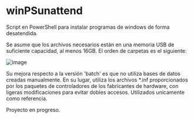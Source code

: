 # winPSunattend
Script en PowerShell para instalar programas de windows de forma desatendida.

Se asume que los archivos necesarios están en una memoria USB de suficiente capacidad, al menos 16GB.
El orden de carpetas es el siguiente:

![image](https://user-images.githubusercontent.com/41609089/198179032-34771f2f-ee3b-482c-8869-bd18632a29e8.png)

Su mejora respecto a la versión 'batch' es que no utiliza bases de datos creadas manualmente. En su lugar, utiliza los archivos *.inf proporcionados por los paquetes de controladores de los fabricantes de hardware, con ligeras modificaciones para evitar dobles accesos. Utilizados unicamente como referencia.

Proyecto en progreso.
